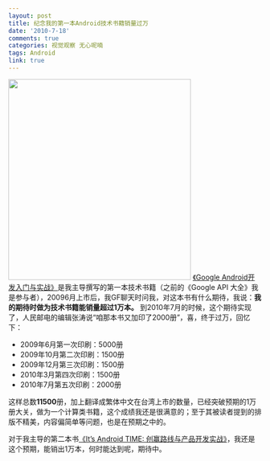 ```yaml
---
layout: post
title: 纪念我的第一本Android技术书籍销量过万
date: '2010-7-18'
comments: true
categories: 视觉观察 无心呢喃
tags: Android
link: true
---
```

<img class="alignnone" title="book1" src="http://lh5.ggpht.com/_GiZR7A3zZ6s/Sia-Kho8JgI/AAAAAAAAEQc/UFMp_3V_etA/s400/google_android.jpg" alt="" width="363" height="400" />
<a href="http://iceskysl.1sters.com/?p=472"> 《Google Android开发入门与实战》</a>是我主导撰写的第一本技术书籍（之前的《Google API 大全》我是参与者），20096月上市后，我GF聊天时问我，对这本书有什么期待，我说：<strong>我的期待时做为技术书籍能销量超过1万本。</strong>
到2010年7月的时候，这个期待实现了，人民邮电的编辑张涛说“咱那本书又加印了2000册”，喜，终于过万，回忆下：
<ul>
	<li>2009年6月第一次印刷：5000册</li>
	<li>2009年10月第二次印刷：1500册</li>
	<li>2009年12月第三次印刷：1500册</li>
	<li>2010年3月第四次印刷：1500册</li>
	<li>2010年7月第五次印刷：2000册</li>
</ul>
这样总数<strong>11500</strong>册，加上翻译成繁体中文在台湾上市的数量，已经突破预期的1万册大关，做为一个计算类书籍，这个成绩我还是很满意的；至于其被读者提到的排版不精美，内容偏简单等问题，也是在预期之中的。

对于我主导的第二本书<a href="http://iceskysl.1sters.com/?p=749">《It’s Android TIME: 创赢路线与产品开发实战》</a>，我还是这个预期，能销出1万本，何时能达到呢，期待中。
